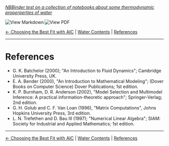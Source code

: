 <!--HEADER-->
[*NBBinder test on a collection of notebooks about some thermodynamic properperties of water*](https://github.com/rmsrosa/nbbinder)

<!--BADGES-->
<a href="https://nbviewer.jupyter.org/github/rmsrosa/nbbinder/blob/master/tests/nb_export_builds/nb_water_md/BA.00-References.md"><img align="left" src="https://img.shields.io/badge/view-markdown-orange" alt="View Markdown" title="View Markdown"></a><a href="https://nbviewer.jupyter.org/github/rmsrosa/nbbinder/blob/master/tests/nb_export_builds/nb_water_pdf/BA.00-References.pdf"><img align="left" src="https://img.shields.io/badge/view-pdf-blueviolet" alt="View PDF" title="View PDF"></a>&nbsp;

<!--NAVIGATOR-->
[<- Choosing the Best Fit with AIC](05.00-Best_AIC_Fitting.md) | [Water Contents](00.00-Water_Contents.md) | [References](BA.00-References.md) 

---


# References

- G. K. Batchelor (2000); "An Introduction to Fluid Dynamics"; Cambridge University Press, UK.
- E. A. Bender (2000), "An Introduction to Mathematical Modeling"; (Dover Books on Computer Science) Dover Publications; 1st edition.
- K. P. Burnham, D. R. Anderson (2002), "Model Selection and Multimodel Inference: A practical information-theoretic approach"; Springer-Verlag; 2nd edition.
- G. H. Golub and C. F. Van Loan (1996), "Matrix Computations", Johns Hopkins University Press, 3rd edition.
- L. N. Trefethen and D. Bau III (1997); "Numerical Linear Algebra"; SIAM: Society for Industrial and Applied Mathematics; 1st edition.

<!--NAVIGATOR-->

---
[<- Choosing the Best Fit with AIC](05.00-Best_AIC_Fitting.md) | [Water Contents](00.00-Water_Contents.md) | [References](BA.00-References.md) 

